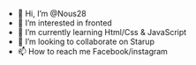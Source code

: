 - 👋 Hi, I’m @Nous28
- 👀 I’m interested in fronted
- 🌱 I’m currently learning Html/Css & JavaScript
- 💞️ I’m looking to collaborate on Starup
- 📫 How to reach me Facebook/instagram 

<!---
Nous28/Nous28 is a ✨ special ✨ repository because its `README.md` (this file) appears on your GitHub profile.
You can click the Preview link to take a look at your changes.
--->
